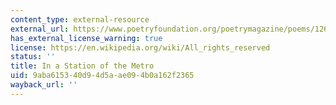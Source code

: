 ```yaml
---
content_type: external-resource
external_url: https://www.poetryfoundation.org/poetrymagazine/poems/12675/in-a-station-of-the-metro
has_external_license_warning: true
license: https://en.wikipedia.org/wiki/All_rights_reserved
status: ''
title: In a Station of the Metro
uid: 9aba6153-40d9-4d5a-ae09-4b0a162f2365
wayback_url: ''
---
```

